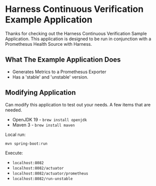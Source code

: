 # Harness Continuous Verification Example Application
Thanks for checking out the Harness Continuous Verification Sample Application. This application
is designed to be run in conjunction with a Promethesus Health Source with Harness. 

## What The Example Application Does

* Generates Metrics to a Promethesus Exporter
* Has a 'stable' and 'unstable' version. 


## Modifying Application
Can modify this application to test out your needs. A few items that are needed. 

* OpenJDK 19 - `brew install openjdk`
* Maven 3 - `brew install maven`

Local run:

```
mvn spring-boot:run
```

Execute:
* `localhost:8082`
* `localhost:8082/actuator`
* `localhost:8082/actuator/prometheus`
* `localhost:8082/run-unstable`
